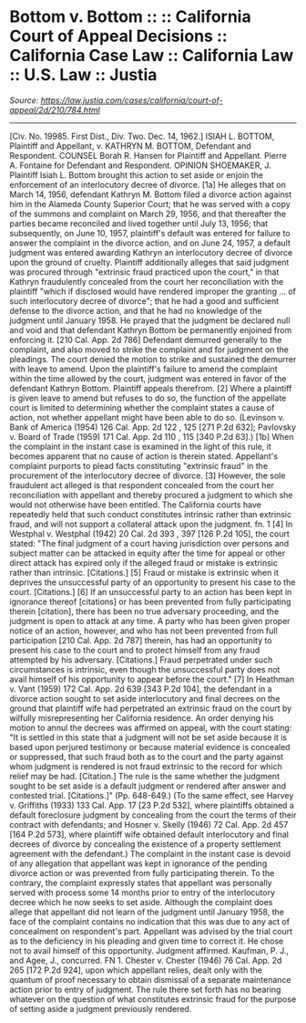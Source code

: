 # Bottom v. Bottom :: :: California Court of Appeal Decisions :: California Case Law :: California Law :: U.S. Law :: Justia

_Source: https://law.justia.com/cases/california/court-of-appeal/2d/210/784.html_

---

[Civ. No. 19985. First Dist., Div. Two.  Dec. 14, 1962.]
ISIAH L. BOTTOM, Plaintiff and Appellant, v. KATHRYN M. BOTTOM, Defendant and Respondent.
COUNSEL
Borah R. Hansen for Plaintiff and Appellant.
Pierre A. Fontaine for Defendant and Respondent.
OPINION
SHOEMAKER, J.
Plaintiff Isiah L. Bottom brought this action to set aside or enjoin the enforcement of an interlocutory decree of divorce. [1a] He alleges that on March 14, 1956, defendant Kathryn M. Bottom filed a divorce action against him in the Alameda County Superior Court; that he was served with a copy of the summons and complaint on March 29, 1956, and that thereafter the parties became reconciled and lived together until July 13, 1956; that subsequently, on June 10, 1957, plaintiff's default was entered for failure to answer the complaint in the divorce action, and on June 24, 1957, a default judgment was entered awarding Kathryn an interlocutory decree of divorce upon the ground of cruelty. Plaintiff additionally alleges that said judgment was procured through "extrinsic fraud practiced upon the court," in that Kathryn fraudulently concealed from the court her reconciliation with the plaintiff "which if disclosed would have rendered improper the granting ... of such interlocutory decree of divorce"; that he had a good and sufficient defense to the divorce action, and that he had no knowledge of the judgment until January 1958. He prayed that the judgment be declared null and void and that defendant Kathryn Bottom be permanently enjoined from enforcing it.
[210 Cal. App. 2d 786]
Defendant demurred generally to the complaint, and also moved to strike the complaint and for judgment on the pleadings. The court denied the motion to strike and sustained the demurrer with leave to amend. Upon the plaintiff's failure to amend the complaint within the time allowed by the court, judgment was entered in favor of the defendant Kathryn Bottom. Plaintiff appeals therefrom.
[2] Where a plaintiff is given leave to amend but refuses to do so, the function of the appellate court is limited to determining whether the complaint states a cause of action, not whether appellant might have been able to do so. (Levinson v. Bank of America (1954)
126 Cal. App. 2d 122
, 125 [271 P.2d 632]; Pavlovsky v. Board of Trade (1959)
171 Cal. App. 2d 110
, 115 [340 P.2d 63].) [1b] When the complaint in the instant case is examined in the light of this rule, it becomes apparent that no cause of action is therein stated.
Appellant's complaint purports to plead facts constituting "extrinsic fraud" in the procurement of the interlocutory decree of divorce. [3] However, the sole fraudulent act alleged is that respondent concealed from the court her reconciliation with appellant and thereby procured a judgment to which she would not otherwise have been entitled. The California courts have repeatedly held that such conduct constitutes intrinsic rather than extrinsic fraud, and will not support a collateral attack upon the judgment. fn. 1 [4] In Westphal v. Westphal (1942)
20 Cal. 2d 393
, 397 [126 P.2d 105], the court stated: "The final judgment of a court having jurisdiction over persons and subject matter can be attacked in equity after the time for appeal or other direct attack has expired only if the alleged fraud or mistake is extrinsic rather than intrinsic. [Citations.] [5] Fraud or mistake is extrinsic when it deprives the unsuccessful party of an opportunity to present his case to the court. [Citations.] [6] If an unsuccessful party to an action has been kept in ignorance thereof [citations] or has been prevented from fully participating therein [citation], there has been no true adversary proceeding, and the judgment is open to attack at any time. A party who has been given proper notice of an action, however, and who has not been prevented from full participation
[210 Cal. App. 2d 787]
therein, has had an opportunity to present his case to the court and to protect himself from any fraud attempted by his adversary. [Citations.] Fraud perpetrated under such circumstances is intrinsic, even though the unsuccessful party does not avail himself of his opportunity to appear before the court."
[7] In Heathman v. Vant (1959)
172 Cal. App. 2d 639
[343 P.2d 104], the defendant in a divorce action sought to set aside interlocutory and final decrees on the ground that plaintiff wife had perpetrated an extrinsic fraud on the court by wilfully misrepresenting her California residence. An order denying his motion to annul the decrees was affirmed on appeal, with the court stating: "It is settled in this state that a judgment will not be set aside because it is based upon perjured testimony or because material evidence is concealed or suppressed, that such fraud both as to the court and the party against whom judgment is rendered is not fraud extrinsic to the record for which relief may be had. [Citation.] The rule is the same whether the judgment sought to be set aside is a default judgment or rendered after answer and contested trial. [Citations.]" (Pp. 648-649.) (To the same effect, see Harvey v. Griffiths (1933) 133 Cal. App. 17 [23 P.2d 532], where plaintiffs obtained a default foreclosure judgment by concealing from the court the terms of their contract with defendants; and Hosner v. Skelly (1946)
72 Cal. App. 2d 457
[164 P.2d 573], where plaintiff wife obtained default interlocutory and final decrees of divorce by concealing the existence of a property settlement agreement with the defendant.)
The complaint in the instant case is devoid of any allegation that appellant was kept in ignorance of the pending divorce action or was prevented from fully participating therein. To the contrary, the complaint expressly states that appellant was personally served with process some 14 months prior to entry of the interlocutory decree which he now seeks to set aside. Although the complaint does allege that appellant did not learn of the judgment until January 1958, the face of the complaint contains no indication that this was due to any act of concealment on respondent's part.
Appellant was advised by the trial court as to the deficiency in his pleading and given time to correct it. He chose not to avail himself of this opportunity.
Judgment affirmed.
Kaufman, P. J., and Agee, J., concurred.
FN 1. Chester v. Chester (1946)
76 Cal. App. 2d 265
[172 P.2d 924], upon which appellant relies, dealt only with the quantum of proof necessary to obtain dismissal of a separate maintenance action prior to entry of judgment. The rule there set forth has no bearing whatever on the question of what constitutes extrinsic fraud for the purpose of setting aside a judgment previously rendered.